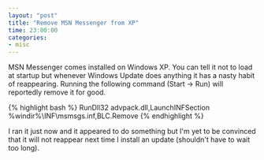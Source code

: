```yaml
---
layout: "post"
title: "Remove MSN Messenger from XP"
time: 23:00:00
categories:
- misc
---
```

 MSN Messenger comes installed on Windows XP. You can tell it not to load at startup but whenever Windows Update does anything it has a nasty habit of reappearing. Running the following command (Start -&gt; Run) will reportedly remove it for good.

{% highlight bash %}
RunDll32 advpack.dll,LaunchINFSection %windir%\INF\msmsgs.inf,BLC.Remove
{% endhighlight %}

I ran it just now and it appeared to do something but I'm yet to be convinced that it will not reappear next time I install an update (shouldn't have to wait too long).